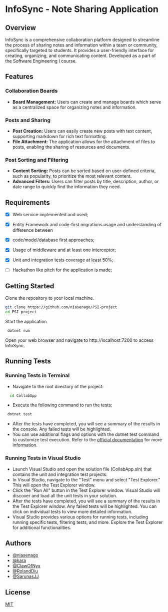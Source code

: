 # InfoSync - Note Sharing Application

## Overview

InfoSync is a comprehensive collaboration platform designed to streamline the process of sharing notes and information within a team or community, specifically targeted to students. It provides a user-friendly interface for creating, organizing, and communicating content. Developed as a part of the Software Engineering I course.

## Features

### Collaboration Boards
- **Board Management:** Users can create and manage boards which serve as a centralized space for organizing notes and information.

### Posts and Sharing
- **Post Creation:** Users can easily create new posts with text content, supporting markdown for rich text formatting.
- **File Attachment:** The application allows for the attachment of files to posts, enabling the sharing of resources and documents.

### Post Sorting and Filtering
- **Content Sorting:** Posts can be sorted based on user-defined criteria, such as popularity, to prioritize the most relevant content.
- **Advanced Filters:** Users can filter posts by title, description, author, or date range to quickly find the information they need.

## Requirements
- [x] Web service implemented and used;
- [x] Entity Framework and code-first migrations usage and understanding of difference between
- [x] code/model/database first approaches;
- [x] Usage of middleware and at least one interceptor;
- [x] Unit and integration tests coverage at least 50%;
- [ ] Hackathon like pitch for the application is made;


## Getting Started 
Clone the repository to your local machine.
```bash
git clone https://github.com/niasenago/PSI-project
cd PSI-project
```
Start the application
```bash
 dotnet run
 ```

 Open your web browser and navigate to http://localhost:7200 to access InfoSync.

## Running Tests 
### Running Tests in Terminal
- Navigate to the root directory of the project:
```bash
  cd CollabApp
 ```
- Execute the following command to run the tests:
```bash
 dotnet test
 ```

- After the tests have completed, you will see a summary of the results in the console. Any failed tests will be highlighted.
- You can use additional flags and options with the dotnet test command to customize test execution. Refer to the [official documentation](https://docs.microsoft.com/en-us/dotnet/core/tools/dotnet-test) for more information.
### Running Tests in Visual Studio
- Launch Visual Studio and open the solution file (CollabApp.sln) that contains the unit and integration test projects.
- In Visual Studio, navigate to the "Test" menu and select "Test Explorer." This will open the Test Explorer window.
- Click the "Run All" button in the Test Explorer window. Visual Studio will discover and load all the unit tests in your solution.
- After the tests have completed, you will see a summary of the results in the Test Explorer window. Any failed tests will be highlighted. You can click on individual tests to view more detailed information.
- Visual Studio provides various options for running tests, including running specific tests, filtering tests, and more. Explore the Test Explorer for additional functionalities.

## Authors

- [@niasenago](https://www.github.com/niasenago)
- [@kara](https://github.com/ErnestasKaralius)
- [@ClawOfNyx](https://github.com/ClawOfNyx)
- [@RolandDiu](https://github.com/RolandDiu)
- [@SarunasJJ](https://github.com/SarunasJJ)

 ## License

[MIT](https://choosealicense.com/licenses/mit/)
